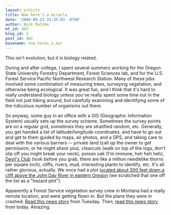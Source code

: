 ```yaml
---
layout: article
title: Now here's a miracle
date: '2004-09-23 22:35:03 -0700'
author: Nick Matzke
mt_id: 462
blog_id: 2
post_id: 462
basename: now_heres_a_mir
---
```

This isn't evolution, but it is biology related.

During and after college, I spent several summers working for the Oregon State University Forestry Department, Forest Sciences lab, and for the U.S. Forest Service Pacific Northwest Research Station.  Many of these jobs involved some combination of measuring trees, surveying vegetation, and otherwise being ecological.  It was great fun, and I think that it's hard to really understand biology unless you've really spent some time out in the field not just hiking around, but carefully examining and identifying some of the ridiculous number of organisms out there.

So anyway, some guy in an office with a GIS (Geographic Information System) usually sets up the survey scheme.  Sometimes the survey points are on a regular grid, sometimes they are stratified random, etc.  Generally, you get handed a list of latitude/longitude coordinates, and have to go out and get to them guided by maps, air photos, and a GPS, and taking care to deal with the various barriers -- private land (call up the owner to get permission, or he might shoot you), clearcuts (walk on top of the logs, don't slip off you might break your neck), poison oak (I'm immune, heh heh heh), [Devil's Club](http://www.nps.gov/klgo/flora/devilsclub.htm) (look before you grab, there are like a million needlelike thorns per square inch), cliffs, rivers, mud, interesting plants to identify, etc.  It's all rather glorious, actually.  We once had a plot [located about 500 feet down a cliff above the John Day River in eastern Oregon](http://www.geog.ucsb.edu/~matzke/nick_over_john_day-stake.gif) (we scratched that one off the list as a "hazard plot").

Apparently a Forest Service vegetation survey crew in Montana had a really remote location, and were getting flown in.  But the plane they were in crashed.  [Read this news story](http://ap.tbo.com/ap/breaking/MGBQBH7VEZD.html) from Tuesday.  Then, [read this news story](http://www.sfgate.com/cgi-bin/article.cgi?file=/news/archive/2004/09/23/state1214EDT7426.DTL) from today.  Amazing.
